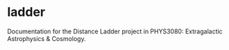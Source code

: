 # ladder

Documentation for the Distance Ladder project in PHYS3080: Extragalactic Astrophysics & Cosmology.

